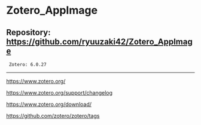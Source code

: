 # Zotero_AppImage

## Repository: https://github.com/ryuuzaki42/Zotero_AppImage
     Zotero: 6.0.27

---
https://www.zotero.org/

https://www.zotero.org/support/changelog

https://www.zotero.org/download/

https://github.com/zotero/zotero/tags

